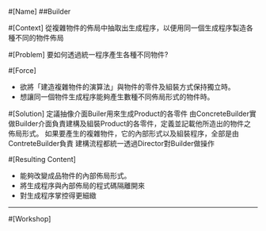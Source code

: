#[Name] 
##Builder

#[Context]
從複雜物件的佈局中抽取出生成程序，以便用同一個生成程序製造各種不同的物件佈局

#[Problem]
要如何透過統一程序產生各種不同物件?

#[Force]
* 欲將「建造複雜物件的演算法」與物件的零件及組裝方式保持獨立時。
* 想讓同一個物件生成程序能夠產生數種不同佈局形式的物件時。

#[Solution]
定議抽像介面Builer用來生成Product的各零件
由ConcreteBuilder實做Builder介面負責建構及組裝Product的各零件，定義並記載他所造出的物件之佈局形式。
如果要產生的複雜物件，它的內部形式以及組裝程序，全部是由ContreteBuilder負責
建構流程都統一透過Director對Builder做操作

#[Resulting Content]
* 能夠改變成品物件的內部佈局形式。
* 將生成程序與內部佈局的程式碼隔離開來
* 對生成程序掌控得更細緻
***
#[Workshop]
